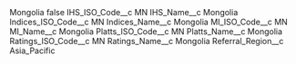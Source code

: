 <?xml version="1.0" encoding="UTF-8"?>
<CustomMetadata xmlns="http://soap.sforce.com/2006/04/metadata" xmlns:xsi="http://www.w3.org/2001/XMLSchema-instance" xmlns:xsd="http://www.w3.org/2001/XMLSchema">
    <label>Mongolia</label>
    <protected>false</protected>
    <values>
        <field>IHS_ISO_Code__c</field>
        <value xsi:type="xsd:string">MN</value>
    </values>
    <values>
        <field>IHS_Name__c</field>
        <value xsi:type="xsd:string">Mongolia</value>
    </values>
    <values>
        <field>Indices_ISO_Code__c</field>
        <value xsi:type="xsd:string">MN</value>
    </values>
    <values>
        <field>Indices_Name__c</field>
        <value xsi:type="xsd:string">Mongolia</value>
    </values>
    <values>
        <field>MI_ISO_Code__c</field>
        <value xsi:type="xsd:string">MN</value>
    </values>
    <values>
        <field>MI_Name__c</field>
        <value xsi:type="xsd:string">Mongolia</value>
    </values>
    <values>
        <field>Platts_ISO_Code__c</field>
        <value xsi:type="xsd:string">MN</value>
    </values>
    <values>
        <field>Platts_Name__c</field>
        <value xsi:type="xsd:string">Mongolia</value>
    </values>
    <values>
        <field>Ratings_ISO_Code__c</field>
        <value xsi:type="xsd:string">MN</value>
    </values>
    <values>
        <field>Ratings_Name__c</field>
        <value xsi:type="xsd:string">Mongolia</value>
    </values>
    <values>
        <field>Referral_Region__c</field>
        <value xsi:type="xsd:string">Asia_Pacific</value>
    </values>
</CustomMetadata>
